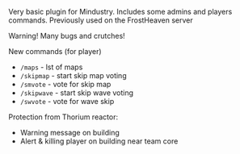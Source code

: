 Very basic plugin for Mindustry. Includes some admins and players commands. Previously used on the FrostHeaven server

Warning! Many bugs and crutches!

New commands (for player)
- `/maps` - lst of maps
- `/skipmap` - start skip map voting 
- `/smvote` - vote for skip map
- `/skipwave` - start skip wave voting
- `/swvote` - vote for wave skip

Protection from Thorium reactor:
- Warning message on building
- Alert & killing player on building near team core
